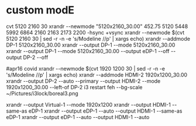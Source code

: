 # custom modE
cvt 5120 2160 30
xrandr --newmode "5120x2160_30.00"  452.75  5120 5448 5992 6864  2160 2163 2173 2200 -hsync +vsync
xrandr --newmode $(cvt 5120 2160 30 | sed -r -n -e 's/Modeline //p' | xargs echo)
xrandr --addmode DP-1 5120x2160_30.00
xrandr --output DP-1 --mode 5120x2160_30.00
xrandr --output DP-1 --mode 5120x2160_30.00 --output eDP-1 --off --output DP-2 --off

#apr16 covid
xrandr --newmode $(cvt 1920 1200 30 | sed -r -n -e 's/Modeline //p' | xargs echo)
xrandr --addmode HDMI-2 1920x1200_30.00
xrandr --output DP-2 --auto --primary --output HDMI-2 --mode 1920x1200_30.00 --left-of DP-2
i3 restart
feh --bg-scale ~/Pictures/i3lock/boreal3.png


xrandr --output Virtual-1 --mode 1920x1200
xrandr --output HDMI-1 --same-as eDP-1
xrandr --output eDP-1 --auto --output HDMI-1 --same-as eDP-1
xrandr --output eDP-1 --auto --output HDMI-1 --auto
